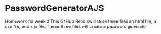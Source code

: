 # PasswordGeneratorAJS
Homework for week 3
This GitHub Repo swill store three files an html file, a css file, and a js file. These three files will create a password generator